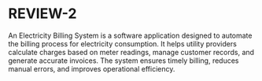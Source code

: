 # REVIEW-2
An Electricity Billing System is a software application designed to automate the billing process for electricity consumption. It helps utility providers calculate charges based on meter readings, manage customer records, and generate accurate invoices. The system ensures timely billing, reduces manual errors, and improves operational efficiency.

